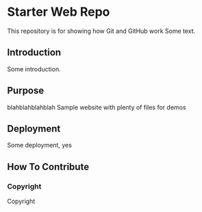 # Starter Web Repo

This repository is for showing how Git and GitHub work
Some text.

## Introduction

Some introduction.

## Purpose

blahblahblahblah
Sample website with plenty of files for demos

## Deployment

Some deployment, yes

## How To Contribute

### Copyright
Copyright
